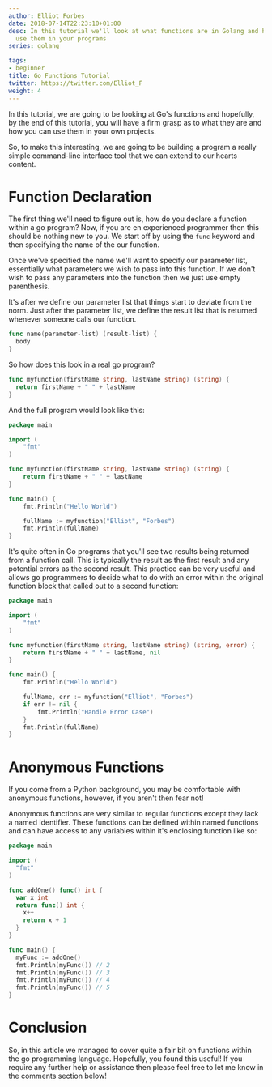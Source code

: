 ```yaml
---
author: Elliot Forbes
date: 2018-07-14T22:23:10+01:00
desc: In this tutorial we'll look at what functions are in Golang and how you can
  use them in your programs
series: golang

tags:
- beginner
title: Go Functions Tutorial
twitter: https://twitter.com/Elliot_F
weight: 4
---
```


In this tutorial, we are going to be looking at Go's functions and hopefully, by the end of this tutorial, you will have a firm grasp as to what they are and how you can use them in your own projects.

So, to make this interesting, we are going to be building a program a really simple command-line interface tool that we can extend to our hearts content. 

# Function Declaration

The first thing we'll need to figure out is, how do you declare a function within a go program? Now, if you are en experienced programmer then this should be nothing new to you. We start off by using the `func` keyword and then specifying the name of the our function. 

Once we've specified the name we'll want to specify our parameter list, essentially what parameters we wish to pass into this function. If we don't wish to pass any parameters into the function then we just use empty parenthesis. 

It's after we define our parameter list that things start to deviate from the norm. Just after the parameter list, we define the result list that is returned whenever someone calls our function.

```go
func name(parameter-list) (result-list) {
  body
}
```

So how does this look in a real go program? 

```go
func myfunction(firstName string, lastName string) (string) {
  return firstName + " " + lastName
}
```

And the full program would look like this:

```go
package main

import (
	"fmt"
)

func myfunction(firstName string, lastName string) (string) {
	return firstName + " " + lastName
}

func main() {
	fmt.Println("Hello World")

	fullName := myfunction("Elliot", "Forbes")
	fmt.Println(fullName)
}
```

It's quite often in Go programs that you'll see two results being returned from a function call. This is typically the result as the first result and any potential errors as the second result. This practice can be very useful and allows go programmers to decide what to do with an error within the original function block that called out to a second function:

```go
package main

import (
	"fmt"
)

func myfunction(firstName string, lastName string) (string, error) {
	return firstName + " " + lastName, nil
}

func main() {
	fmt.Println("Hello World")

	fullName, err := myfunction("Elliot", "Forbes")
	if err != nil {
		fmt.Println("Handle Error Case")
	}
	fmt.Println(fullName)
}
```

# Anonymous Functions

If you come from a Python background, you may be comfortable with anonymous functions, however, if you aren't then fear not! 

Anonymous functions are very similar to regular functions except they lack a named identifier. These functions can be defined within named functions and can have access to any variables within it's enclosing function like so:

```go
package main 

import (
  "fmt"
)

func addOne() func() int {
  var x int
  return func() int {
    x++
    return x + 1
  }
}

func main() {
  myFunc := addOne()
  fmt.Println(myFunc()) // 2
  fmt.Println(myFunc()) // 3
  fmt.Println(myFunc()) // 4
  fmt.Println(myFunc()) // 5
}
```

# Conclusion

So, in this article we managed to cover quite a fair bit on functions within the go programming language. Hopefully, you found this useful! If you require any further help or assistance then please feel free to let me know in the comments section below!